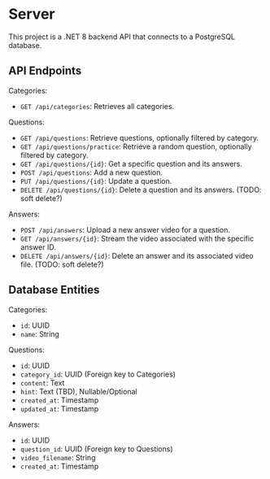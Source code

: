 # Server

This project is a .NET 8 backend API that connects to a PostgreSQL database.

## API Endpoints

Categories:

- `GET /api/categories`: Retrieves all categories.

Questions:

- `GET /api/questions`: Retrieve questions, optionally filtered by category.
- `GET /api/questions/practice`: Retrieve a random question, optionally filtered by category.
- `GET /api/questions/{id}`: Get a specific question and its answers.
- `POST /api/questions`: Add a new question.
- `PUT /api/questions/{id}`: Update a question.
- `DELETE /api/questions/{id}`: Delete a question and its answers. (TODO: soft delete?)

Answers:

- `POST /api/answers`: Upload a new answer video for a question.
- `GET /api/answers/{id}`: Stream the video associated with the specific answer ID.
- `DELETE /api/answers/{id}`: Delete an answer and its associated video file. (TODO: soft delete?)

## Database Entities

Categories:

- `id`: UUID
- `name`: String

Questions:

- `id`: UUID
- `category_id`: UUID (Foreign key to Categories)
- `content`: Text
- `hint`: Text (TBD), Nullable/Optional
- `created_at`: Timestamp
- `updated_at`: Timestamp

Answers:

- `id`: UUID
- `question_id`: UUID (Foreign key to Questions)
- `video_filename`: String
- `created_at`: Timestamp
